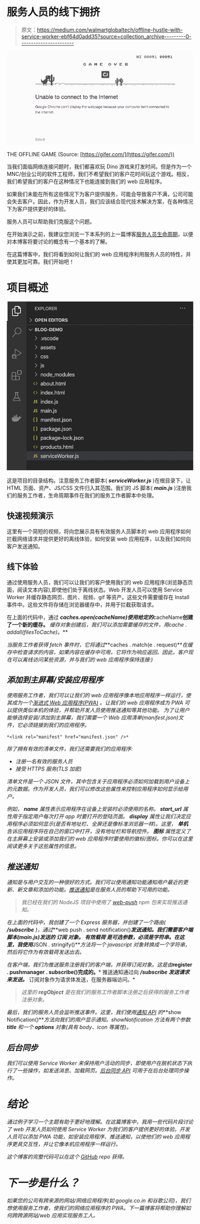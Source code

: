 # 服务人员的线下拥挤

> 原文：<https://medium.com/walmartglobaltech/offline-hustle-with-service-worker-ebf64d0add35?source=collection_archive---------0----------------------->

![](img/41719823cc84bc64aec5c606a48bf60b.png)

THE OFFLINE GAME (Source: [https://gifer.com/](https://gifer.com/))

当我们面临网络连接问题时，我们都喜欢玩 Dino 游戏来打发时间。但是作为一个 MNC/创业公司的软件工程师，我们不希望我们的客户花时间玩这个游戏。相反，我们希望我们的客户在这种情况下也能连接到我们的 web 应用程序。

如果我们未能在所有这些情况下为客户提供服务，可能会导致客户不满，公司可能会失去客户。因此，作为开发人员，我们应该结合现代技术解决方案，在各种情况下为客户提供更好的体验。

服务人员可以帮助我们克服这个问题。

在开始演示之前，我建议您浏览一下本系列的上一篇博客[服务人员生命周期](/walmartglobaltech/service-worker-lifecycle-20333ccd570a)，以便对本博客将要讨论的概念有一个基本的了解。

在这篇博客中，我们将看到如何让我们的 web 应用程序利用服务人员的特性，并使其更加可靠。我们开始吧！

# 项目概述

![](img/b6c141540c2dc0211c8326ed6d724dd1.png)

这是项目的目录结构。注意服务工作者脚本( ***serviceWorker.js*** )在根目录下，让 HTML 页面、资产、JS/CSS 文件归入其范围。我们的 JS 脚本( ***main.js*** )注册我们的服务工作者，生命周期事件在我们的服务工作者脚本中处理。

## 快速视频演示

这里有一个简短的视频，将向您展示具有有效服务人员脚本的 web 应用程序如何拦截网络请求并提供更好的离线体验，如何安装 web 应用程序，以及我们如何向客户发送通知。

## 线下体验

通过使用服务人员，我们可以让我们的客户使用我们的 web 应用程序(浏览静态页面，阅读文本内容),即使他们处于离线状态。Web 开发人员可以使用 Service Worker 并缓存静态网页、图片、视频、gif 等资产。这些文件需要缓存在 Install 事件中。这些文件将存储在浏览器缓存中，并用于拦截获取请求。

在上面的代码中，通过 ***caches.open(cacheName)使用给定的***cacheName****创建了一个新的缓存。**** *缓存对象创建后，我们可以添加需要缓存的文件，用***cache . addall(filesToCache)*。***

*当服务工作者获得 fetch 事件时，它将通过***caches . match(e . request)***在缓存中检查请求的内容，如果内容在缓存中可用，它将作为响应返回。因此，客户现在可以离线访问某些资源，并与我们的 web 应用程序保持连接:)*

## *添加到主屏幕/安装应用程序*

*使用服务工作者，我们可以让我们的 web 应用程序像本地应用程序一样运行，使其成为一个[渐进式 Web 应用程序(PWA)](https://developers.google.com/web/updates/2015/12/getting-started-pwa) 。让我们的 web 应用程序成为 PWA 可以提供类似本机的体验，并帮助开发人员使用推送通知等其他功能。
为了让用户能够选择安装/添加到主屏幕，我们需要一个 Web 应用清单(manifest.json)文件，它必须链接到我们的应用程序。*

```
*<link rel="manifest" href="manifest.json" />*
```

*除了拥有有效的清单文件，我们还需要我们的应用程序:*

*   *注册一名有效的服务人员*
*   *接受 HTTPS 服务(TLS 加密)*

*清单文件是一个 JSON 文件，其中包含关于应用程序必须如何加载到用户设备上的元数据。作为开发人员，我们可以修改这些属性来控制应用程序如何显示给用户。*

*例如， ***name*** 属性表示应用程序在设备上安装时必须使用的名称。 ***start_url*** 属性用于指定用户每次打开 app 时要打开的登陆页面。 ***display*** 属性让我们决定应用程序必须如何显示(是否有地址栏、全屏还是像标准浏览器一样)。这里， ***单机*** 告诉应用程序将在自己的窗口中打开，没有地址栏和导航控件。 ***图标*** 属性定义了在主屏幕上安装或添加我们的 web 应用程序时要使用的徽标/图标。你可以在这里阅读更多关于这些属性的信息。*

## *推送通知*

*通知是与用户交互的一种很好的方式。我们可以使用通知功能通知用户最近的更新、新文章和添加的功能。[推送通知](https://developers.google.com/web/ilt/pwa/introduction-to-push-notifications)是在服务人员的帮助下可用的功能。*

> *我已经在我们的 NodeJS 项目中使用了 [web-push](https://github.com/web-push-libs/web-push) npm 包来实现推送通知。*

*在上面的代码中，我创建了一个 Express 服务器，并创建了一个路由( ***/subscribe*** )，通过***web push . send notification()***发送通知。我们需要客户端脚本(main.js)发送的 ***订阅*** 对象。 ***有效载荷*** 是可选参数，必须是字符串。在这里，我使用***JSON . stringify()***方法将一个 javascript 对象转换成一个字符串，然后将它作为有效载荷发送出去。*

*在客户端，我们为推送服务注册我们的客户端，并获得订阅对象。这是由***register . pushmanager . subscribe()完成的。*** 推送通知通过向 ***/subscribe 发送请求来发送。*** 订阅对象作为请求体发送，在服务器端访问。*

> *这里的 **regObject** 是在我们的服务工作者脚本注册之后获得的服务工作者注册对象。*

*最后，我们的服务人员会监听推送事件。这里，我们使用[通知 API](https://developer.mozilla.org/en-US/docs/Web/API/Notifications_API) 的***show Notification()***方法向我们的用户显示通知。showNotification 方法有两个参数 ***title*** 和一个 ***options*** 对象(具有 body、icon 等属性)。*

## *后台同步*

*我们可以使用 Service Worker 来保持用户活动的同步，即使用户在脱机状态下执行了一些操作，如发送消息、加载网页。[后台同步 API](https://developers.google.com/web/updates/2015/12/background-sync) 可用于在后台处理同步操作。*

# *结论*

*通过例子学习一个主题有助于更好地理解。在这篇博客中，我用一些代码片段讨论了 web 开发人员如何使用 Service Worker 为我们的客户提供更好的体验。开发人员可以添加 PWA 功能，如安装应用程序、推送通知，以使他们的 web 应用程序更具交互性，并让它像本机应用程序一样运行。*

*这个博客的完整代码可以在这个 [GitHub](https://github.com/swapnil8424/Service-Worker-Demo/tree/main) repo 获得。*

# *下一步是什么？*

*如果您的公司有跨来源的网站/网络应用程序(如 google.co.in 和谷歌公司)，我们想使用服务工作者，使我们的网络应用程序的 PWA。下一篇博客将帮助你理解如何跨跨源网站/web 应用实现服务工人。*